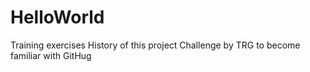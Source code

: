 # HelloWorld
Training exercises
History of this project 
Challenge by TRG to become familiar with GitHug
